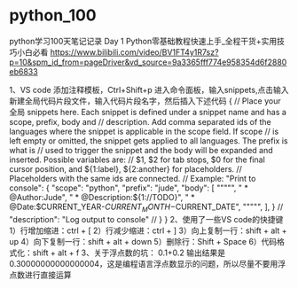 # python_100
python学习100天笔记记录
Day 1 Python零基础教程快速上手_全程干货+实用技巧小白必看
https://www.bilibili.com/video/BV1FT4y1R7sz?p=10&spm_id_from=pageDriver&vd_source=9a3365fff774e958354d6f2880eb6833

1、VS code 添加注释模板，Ctrl+Shift+p 进入命令面板，输入snippets,点击输入新建全局代码片段文件，输入代码片段名字，然后插入下述代码
         {
	          // Place your 全局 snippets here. Each snippet is defined under a snippet name and has a scope, prefix, body and 
	          // description. Add comma separated ids of the languages where the snippet is applicable in the scope field. If scope 
	          // is left empty or omitted, the snippet gets applied to all languages. The prefix is what is 
	          // used to trigger the snippet and the body will be expanded and inserted. Possible variables are: 
	          // $1, $2 for tab stops, $0 for the final cursor position, and ${1:label}, ${2:another} for placeholders. 
	          // Placeholders with the same ids are connected.
	          // Example:
	             "Print to console": {
	 	           "scope": "python",
	 	           "prefix": "jude",
	 	           "body": [
			         "\"\"\"",
	 		         " * @Author:Jude",
	             " * @Description:${1://TODO}",
	             " * @Date:$CURRENT_YEAR-$CURRENT_MONTH-$CURRENT_DATE",
			         "\"\"\"",
	 	           ],
	           }
	          // 	"description": "Log output to console"
	          // }
            }
2、使用了一些VS code的快捷键
   1）行增加缩进：ctrl + [
   2）行减少缩进：ctrl + ]
   3）向上复制一行：shift + alt + up
   4）向下复制一行：shift + alt + down
   5）删除行：Shift + Space
   6）代码格式化：shift + alt + f
 3、关于浮点数的坑：
 0.1+0.2 输出结果是0.30000000000000004，这是编程语言浮点数显示的问题，所以尽量不要用浮点数进行直接运算
